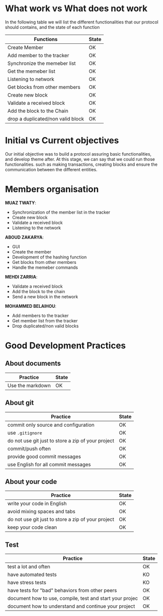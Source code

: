 # What work vs What does not work

In the following table we will list the different functionalities that our protocol should contains, and the state of each function

|Functions                |State                          |
|----------------|-------------------------------|
|Create Member|                  OK     |
|Add member to the tracker         |OK       |
|Synchronize the memeber list          |OK|
|Get the memeber list          |OK|
|Listening to network          |OK|
|Get blocks from other members          |OK|
|Create new block          |OK|
|Validate a received block         |OK|
|Add the block to the Chain          |OK|
|drop a duplicated/non valid block          |OK|

# Initial vs Current objectives

Our initial objective was to build a protocol assuring basic functionalities, and develop theme after. At this stage, we can say that we could run those functionalities. such as making transactions, creating blocks and ensure the communication between the different entities.

# Members organisation

**MUAZ TWATY**:

 - Synchronization of the member list in the tracker
 - Create new block
 - Validate a received block
 - Listening to the network

**ABOUD ZAKARYA**: 

 - GUI
 - Create the member
 - Development of the hashing function
 - Get blocks from other members
 - Handle the memeber commands

**MEHDI ZARRIA**: 

 - Validate a received block
 - Add the block to the chain
 - Send a new block in the network

**MOHAMMED BELAIHOU**: 

 - Add members to the tracker
 - Get member list from the tracker
 - Drop duplicated/non valid blocks


# Good Development Practices

## About documents

|Practice                |State                          |
|----------------|-------------------------------|
|Use the markdown |                  OK     |

## About git

|Practice                |State                          |
|----------------|-------------------------------|
|commit only source and configuration |OK     |
|use `.gitignore`|OK|
|do not use git just to store a zip of your project|OK|
|commit/push often|OK|
|provide good commit messages|OK|
|use English for all commit messages|OK|

## About your code
|Practice                |State                          |
|----------------|-------------------------------|
|write your code in English |OK     |
|avoid mixing spaces and tabs|OK|
|do not use git just to store a zip of your project|OK|
|keep your code clean|OK|

## Test
|Practice                |State                          |
|----------------|-------------------------------|
|test a lot and often |OK     |
|have automated tests|KO|
|have stress tests|KO|
|have tests for "bad" behaviors from other peers|OK|
|document how to use, compile, test and start your projec|OK|
|document how to understand and continue your project|OK|


